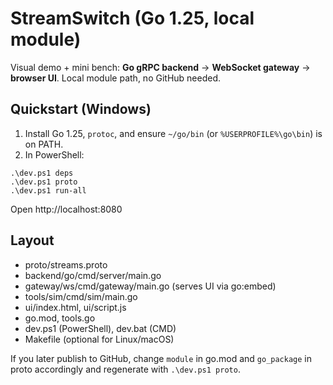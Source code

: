# StreamSwitch (Go 1.25, local module)

Visual demo + mini bench: **Go gRPC backend** → **WebSocket gateway** → **browser UI**.
Local module path, no GitHub needed.

## Quickstart (Windows)
1) Install Go 1.25, `protoc`, and ensure `~/go/bin` (or `%USERPROFILE%\go\bin`) is on PATH.
2) In PowerShell:
```
.\dev.ps1 deps
.\dev.ps1 proto
.\dev.ps1 run-all
```
Open http://localhost:8080

## Layout
- proto/streams.proto
- backend/go/cmd/server/main.go
- gateway/ws/cmd/gateway/main.go (serves UI via go:embed)
- tools/sim/cmd/sim/main.go
- ui/index.html, ui/script.js
- go.mod, tools.go
- dev.ps1 (PowerShell), dev.bat (CMD)
- Makefile (optional for Linux/macOS)

If you later publish to GitHub, change `module` in go.mod and `go_package` in proto accordingly and regenerate with `.\dev.ps1 proto`.
